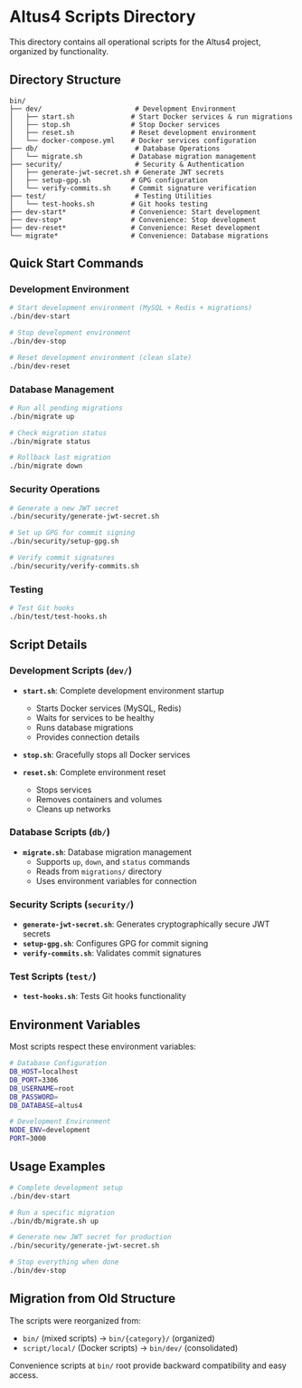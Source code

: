 # Altus4 Scripts Directory

This directory contains all operational scripts for the Altus4 project, organized by functionality.

## Directory Structure

```
bin/
├── dev/                       # Development Environment
│   ├── start.sh              # Start Docker services & run migrations
│   ├── stop.sh               # Stop Docker services
│   ├── reset.sh              # Reset development environment
│   └── docker-compose.yml    # Docker services configuration
├── db/                        # Database Operations
│   └── migrate.sh            # Database migration management
├── security/                  # Security & Authentication
│   ├── generate-jwt-secret.sh # Generate JWT secrets
│   ├── setup-gpg.sh          # GPG configuration
│   └── verify-commits.sh     # Commit signature verification
├── test/                      # Testing Utilities
│   └── test-hooks.sh         # Git hooks testing
├── dev-start*                # Convenience: Start development
├── dev-stop*                 # Convenience: Stop development
├── dev-reset*                # Convenience: Reset development
└── migrate*                  # Convenience: Database migrations
```

## Quick Start Commands

### Development Environment

```bash
# Start development environment (MySQL + Redis + migrations)
./bin/dev-start

# Stop development environment
./bin/dev-stop

# Reset development environment (clean slate)
./bin/dev-reset
```

### Database Management

```bash
# Run all pending migrations
./bin/migrate up

# Check migration status
./bin/migrate status

# Rollback last migration
./bin/migrate down
```

### Security Operations

```bash
# Generate a new JWT secret
./bin/security/generate-jwt-secret.sh

# Set up GPG for commit signing
./bin/security/setup-gpg.sh

# Verify commit signatures
./bin/security/verify-commits.sh
```

### Testing

```bash
# Test Git hooks
./bin/test/test-hooks.sh
```

## Script Details

### Development Scripts (`dev/`)

- **`start.sh`**: Complete development environment startup
  - Starts Docker services (MySQL, Redis)
  - Waits for services to be healthy
  - Runs database migrations
  - Provides connection details

- **`stop.sh`**: Gracefully stops all Docker services

- **`reset.sh`**: Complete environment reset
  - Stops services
  - Removes containers and volumes
  - Cleans up networks

### Database Scripts (`db/`)

- **`migrate.sh`**: Database migration management
  - Supports `up`, `down`, and `status` commands
  - Reads from `migrations/` directory
  - Uses environment variables for connection

### Security Scripts (`security/`)

- **`generate-jwt-secret.sh`**: Generates cryptographically secure JWT secrets
- **`setup-gpg.sh`**: Configures GPG for commit signing
- **`verify-commits.sh`**: Validates commit signatures

### Test Scripts (`test/`)

- **`test-hooks.sh`**: Tests Git hooks functionality

## Environment Variables

Most scripts respect these environment variables:

```bash
# Database Configuration
DB_HOST=localhost
DB_PORT=3306
DB_USERNAME=root
DB_PASSWORD=
DB_DATABASE=altus4

# Development Environment
NODE_ENV=development
PORT=3000
```

## Usage Examples

```bash
# Complete development setup
./bin/dev-start

# Run a specific migration
./bin/db/migrate.sh up

# Generate new JWT secret for production
./bin/security/generate-jwt-secret.sh

# Stop everything when done
./bin/dev-stop
```

## Migration from Old Structure

The scripts were reorganized from:

- `bin/` (mixed scripts) → `bin/{category}/` (organized)
- `script/local/` (Docker scripts) → `bin/dev/` (consolidated)

Convenience scripts at `bin/` root provide backward compatibility and easy access.
